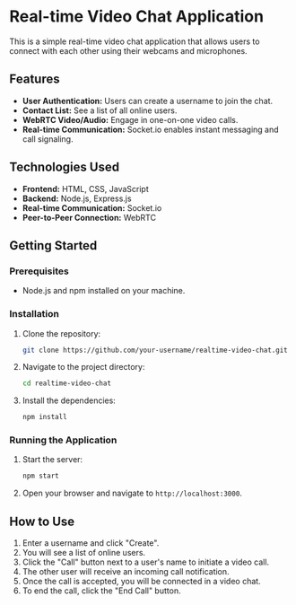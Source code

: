 # Real-time Video Chat Application

This is a simple real-time video chat application that allows users to connect with each other using their webcams and microphones.

## Features

*   **User Authentication:** Users can create a username to join the chat.
*   **Contact List:** See a list of all online users.
*   **WebRTC Video/Audio:** Engage in one-on-one video calls.
*   **Real-time Communication:** Socket.io enables instant messaging and call signaling.

## Technologies Used

*   **Frontend:** HTML, CSS, JavaScript
*   **Backend:** Node.js, Express.js
*   **Real-time Communication:** Socket.io
*   **Peer-to-Peer Connection:** WebRTC

## Getting Started

### Prerequisites

*   Node.js and npm installed on your machine.

### Installation

1.  Clone the repository:
    ```bash
    git clone https://github.com/your-username/realtime-video-chat.git
    ```
2.  Navigate to the project directory:
    ```bash
    cd realtime-video-chat
    ```
3.  Install the dependencies:
    ```bash
    npm install
    ```

### Running the Application

1.  Start the server:
    ```bash
    npm start
    ```
2.  Open your browser and navigate to `http://localhost:3000`.

## How to Use

1.  Enter a username and click "Create".
2.  You will see a list of online users.
3.  Click the "Call" button next to a user's name to initiate a video call.
4.  The other user will receive an incoming call notification.
5.  Once the call is accepted, you will be connected in a video chat.
6.  To end the call, click the "End Call" button.
